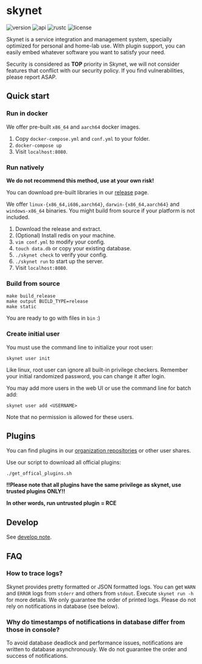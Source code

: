 # skynet

![version](https://img.shields.io/badge/version-0.2.3-blue?style=flat-square) ![api](https://img.shields.io/badge/api-0.1.2-light_green?style=flat-square) ![rustc](https://img.shields.io/badge/rustc-1.56+-red?style=flat-square) ![license](https://img.shields.io/github/license/ministruth/skynet?style=flat-square)

Skynet is a service integration and management system, specially optimized for personal and home-lab use. With plugin support, you can easily embed whatever software you want to satisfy your need.

Security is considered as **TOP** priority in Skynet, we will not consider features that conflict with our security policy. If you find vulnerabilities, please report ASAP.

## Quick start

### Run in docker
We offer pre-built `x86_64` and `aarch64` docker images.

1. Copy `docker-compose.yml` and `conf.yml` to your folder.
2. `docker-compose up`
3. Visit `localhost:8080`.

### Run natively
**We do not recommend this method, use at your own risk!**

You can download pre-built libraries in our [release](https://github.com/MXWXZ/skynet/releases) page.

We offer `linux-{x86_64,i686,aarch64}`, `darwin-{x86_64,aarch64}` and `windows-x86_64` binaries. You might build from source if your platform is not included.

1. Download the release and extract.
2. (Optional) Install redis on your machine.
3. `vim conf.yml` to modify your config.
4. `touch data.db` or copy your existing database.
5. `./skynet check` to verify your config.
6. `./skynet run` to start up the server.
7. Visit `localhost:8080`.

### Build from source

```
make build_release
make output BUILD_TYPE=release
make static
```

You are ready to go with files in `bin` :)

### Create initial user

You must use the command line to initialize your root user:

    skynet user init

Like linux, root user can ignore all built-in privilege checkers. Remember your initial randomized password, you can change it after login.

You may add more users in the web UI or use the command line for batch add:

    skynet user add <USERNAME>

Note that no permission is allowed for these users.

## Plugins

You can find plugins in our [organization repositories](https://github.com/ministruth) or other user shares.

Use our script to download all official plugins:

```
./get_offical_plugins.sh
```

**!!Please note that all plugins have the same privilege as skynet, use trusted plugins ONLY!!**

**In other words, run untrusted plugin = RCE**

## Develop

See [develop note](develop.md).

## FAQ

### How to trace logs?

Skynet provides pretty formatted or JSON formatted logs. You can get `WARN` and `ERROR` logs from `stderr` and others from `stdout`. Execute `skynet run -h` for more details. We only guarantee the order of printed logs. Please do not rely on notifications in database (see below).

### Why do timestamps of notifications in database differ from those in console?

To avoid database deadlock and performance issues, notifications are written to database asynchronously. We do not guarantee the order and success of notifications.